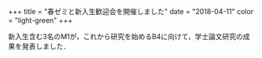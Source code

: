 +++
title = "春ゼミと新入生歓迎会を開催しました"
date = "2018-04-11"
color = "light-green"
+++

新入生含む3名のM1が，これから研究を始めるB4に向けて，学士論文研究の成果を発表しました．
